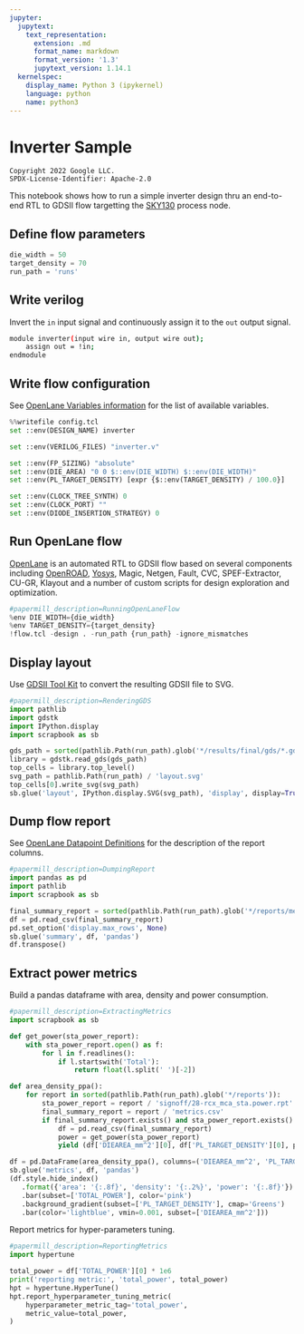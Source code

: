 ```yaml
---
jupyter:
  jupytext:
    text_representation:
      extension: .md
      format_name: markdown
      format_version: '1.3'
      jupytext_version: 1.14.1
  kernelspec:
    display_name: Python 3 (ipykernel)
    language: python
    name: python3
---
```


<!-- #region tags=[] -->
# Inverter Sample

```
Copyright 2022 Google LLC.
SPDX-License-Identifier: Apache-2.0
```

This notebook shows how to run a simple inverter design thru an end-to-end RTL to GDSII flow targetting the [SKY130](https://github.com/google/skywater-pdk/) process node.
<!-- #endregion -->

## Define flow parameters

```python tags=["parameters"]
die_width = 50
target_density = 70
run_path = 'runs'
```

## Write verilog

Invert the `in` input signal and continuously assign it to the `out` output signal.

```bash magic_args="-c 'cat > inverter.v; iverilog inverter.v'"
module inverter(input wire in, output wire out);
    assign out = !in;
endmodule
```
## Write flow configuration

See [OpenLane Variables information](https://github.com/The-OpenROAD-Project/OpenLane/blob/master/configuration/README.md) for the list of available variables.

```python
%%writefile config.tcl
set ::env(DESIGN_NAME) inverter

set ::env(VERILOG_FILES) "inverter.v"

set ::env(FP_SIZING) "absolute"
set ::env(DIE_AREA) "0 0 $::env(DIE_WIDTH) $::env(DIE_WIDTH)"
set ::env(PL_TARGET_DENSITY) [expr {$::env(TARGET_DENSITY) / 100.0}]

set ::env(CLOCK_TREE_SYNTH) 0
set ::env(CLOCK_PORT) ""
set ::env(DIODE_INSERTION_STRATEGY) 0
```

## Run OpenLane flow

[OpenLane](https://github.com/The-OpenROAD-Project/OpenLane) is an automated RTL to GDSII flow based on several components including [OpenROAD](https://github.com/The-OpenROAD-Project/OpenROAD), [Yosys](https://github.com/YosysHQ/yosys), Magic, Netgen, Fault, CVC, SPEF-Extractor, CU-GR, Klayout and a number of custom scripts for design exploration and optimization.

```python tags=[]
#papermill_description=RunningOpenLaneFlow
%env DIE_WIDTH={die_width}
%env TARGET_DENSITY={target_density}
!flow.tcl -design . -run_path {run_path} -ignore_mismatches
```

## Display layout

Use [GDSII Tool Kit](https://github.com/heitzmann/gdstk) to convert the resulting GDSII file to SVG.

```python
#papermill_description=RenderingGDS
import pathlib
import gdstk
import IPython.display
import scrapbook as sb

gds_path = sorted(pathlib.Path(run_path).glob('*/results/final/gds/*.gds'))[-1]
library = gdstk.read_gds(gds_path)
top_cells = library.top_level()
svg_path = pathlib.Path(run_path) / 'layout.svg'
top_cells[0].write_svg(svg_path)
sb.glue('layout', IPython.display.SVG(svg_path), 'display', display=True)
```

## Dump flow report

See [OpenLane Datapoint Definitions](https://github.com/The-OpenROAD-Project/OpenLane/blob/master/regression_results/datapoint_definitions.md) for the description of the report columns.

```python tags=[]
#papermill_description=DumpingReport
import pandas as pd
import pathlib
import scrapbook as sb

final_summary_report = sorted(pathlib.Path(run_path).glob('*/reports/metrics.csv'))[-1]
df = pd.read_csv(final_summary_report)
pd.set_option('display.max_rows', None)
sb.glue('summary', df, 'pandas')
df.transpose()
```

## Extract power metrics

Build a pandas dataframe with area, density and power consumption.

```python tags=[]
#papermill_description=ExtractingMetrics
import scrapbook as sb

def get_power(sta_power_report):
    with sta_power_report.open() as f:
        for l in f.readlines():
            if l.startswith('Total'):
                return float(l.split(' ')[-2])

def area_density_ppa():
    for report in sorted(pathlib.Path(run_path).glob('*/reports')):
        sta_power_report = report / 'signoff/28-rcx_mca_sta.power.rpt'
        final_summary_report = report / 'metrics.csv'
        if final_summary_report.exists() and sta_power_report.exists():
            df = pd.read_csv(final_summary_report)
            power = get_power(sta_power_report)
            yield (df['DIEAREA_mm^2'][0], df['PL_TARGET_DENSITY'][0], power)

df = pd.DataFrame(area_density_ppa(), columns=('DIEAREA_mm^2', 'PL_TARGET_DENSITY', 'TOTAL_POWER'))
sb.glue('metrics', df, 'pandas')
(df.style.hide_index()
   .format({'area': '{:.8f}', 'density': '{:.2%}', 'power': '{:.8f}'})
   .bar(subset=['TOTAL_POWER'], color='pink')
   .background_gradient(subset=['PL_TARGET_DENSITY'], cmap='Greens')
   .bar(color='lightblue', vmin=0.001, subset=['DIEAREA_mm^2']))
```

Report metrics for hyper-parameters tuning.

```python
#papermill_description=ReportingMetrics
import hypertune

total_power = df['TOTAL_POWER'][0] * 1e6
print('reporting metric:', 'total_power', total_power)
hpt = hypertune.HyperTune()
hpt.report_hyperparameter_tuning_metric(
    hyperparameter_metric_tag='total_power',
    metric_value=total_power,
)
```
